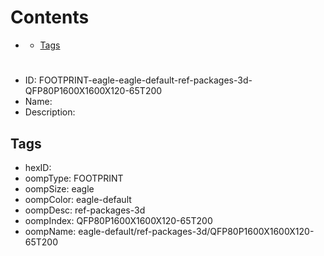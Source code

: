 



Contents
========

* [](#)
	* [Tags](#tags)

# 

- ID: FOOTPRINT-eagle-eagle-default-ref-packages-3d-QFP80P1600X1600X120-65T200
- Name: 
- Description: 

## Tags

- hexID: 
- oompType: FOOTPRINT
- oompSize: eagle
- oompColor: eagle-default
- oompDesc: ref-packages-3d
- oompIndex: QFP80P1600X1600X120-65T200
- oompName: eagle-default/ref-packages-3d/QFP80P1600X1600X120-65T200
